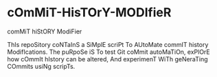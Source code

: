 # cOmMiT-HisTOrY-MODIfieR
comMiT hiStORY ModiFier

ThIs repoSitory coNTaInS a SiMplE scriPt To AUtoMate commIT history ModifIcations. The puRpoSe iS To test Git coMmit autoMaTiOn, exPlOrE how cOmmIt hIstory can be altered, And experimenT WiTh geNeraTing COmmits usiNg scripTs.
